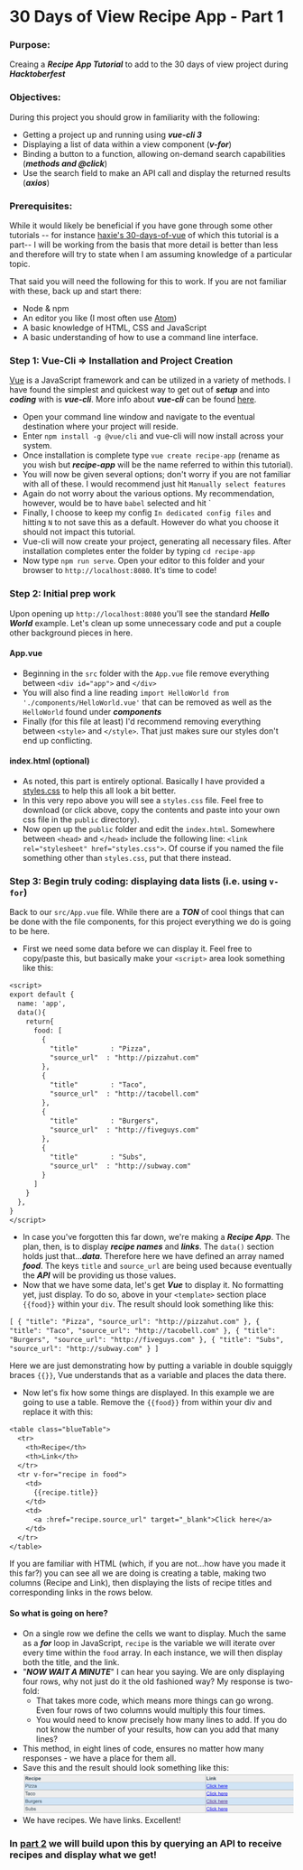 # 30 Days of View Recipe App - Part 1

### Purpose:
Creaing a ***Recipe App Tutorial*** to add to the 30 days of view project during ***Hacktoberfest***

### Objectives:
During this project you should grow in familiarity with the following:
* Getting a project up and running using ***vue-cli 3***
* Displaying a list of data within a view component (***v-for***)
* Binding a button to a function, allowing on-demand search capabilities (***methods and @click***)
* Use the search field to make an API call and display the returned results (***axios***)

### Prerequisites:
While it would likely be beneficial if you have gone through some other tutorials -- for instance [haxie's 30-days-of-vue](https://github.com/haxzie/30-days-of-vue) of which this tutorial is a part-- I will be working from the basis that more detail is better than less and therefore will try to state when I am assuming knowledge of a particular topic.

That said you will need the following for this to work. If you are not familiar with these, back up and start there:
* Node & npm
* An editor you like (I most often use [Atom](http://atom.io))
* A basic knowledge of HTML, CSS and JavaScript
* A basic understanding of how to use a command line interface.

### Step 1: Vue-Cli => Installation and Project Creation
[Vue](http://vuejs.org) is a JavaScript framework and can be utilized in a variety of methods. I have found the simplest and quickest way to get out of ***setup*** and into ***coding*** with is ***vue-cli***. More info about ***vue-cli*** can be found [here](https://cli.vuejs.org/).
* Open your command line window and navigate to the eventual destination where your project will reside.
* Enter `npm install -g @vue/cli` and vue-cli will now install across your system.
* Once installation is complete type `vue create recipe-app` (rename as you wish but ***recipe-app*** will be the name referred to within this tutorial).
* You will now be given several options; don't worry if you are not familiar with all of these. I would recommend just hit `Manually select features`
* Again do not worry about the various options. My recommendation, however, would be to have `babel` selected and hit `<Enter>
* Finally, I choose to keep my config `In dedicated config files` and hitting `N` to not save this as a default. However do what you choose it should not impact this tutorial.
* Vue-cli will now create your project, generating all necessary files. After installation completes enter the folder by typing `cd recipe-app`
* Now type `npm run serve`. Open your editor to this folder and your browser to `http://localhost:8080`. It's time to code!

### Step 2: Initial prep work
Upon opening up `http://localhost:8080` you'll see the standard ***Hello World*** example. Let's clean up some unnecessary code and put a couple other background pieces in here.
#### App.vue
* Beginning in the `src` folder with the `App.vue` file remove everything between `<div id="app">` and `</div>`
* You will also find a line reading `import HelloWorld from './components/HelloWorld.vue'` that can be removed as well as the `HelloWorld` found under ***components***
* Finally (for this file at least) I'd recommend removing everything between `<style>` and `</style>`. That just makes sure our styles don't end up conflicting.

#### index.html (optional)
* As noted, this part is entirely optional. Basically I have provided a [styles.css](http://#) to help this all look a bit better.
* In this very repo above you will see a `styles.css` file. Feel free to download (or click above, copy the contents and paste into your own css file in the `public` directory).
* Now open up the `public` folder and edit the `index.html`. Somewhere between `<head>` and `</head>` include the following line: `<link rel="stylesheet" href="styles.css">`. Of course if you named the file something other than `styles.css`, put that there instead.

### Step 3: Begin truly coding: displaying data lists (i.e. using `v-for`)
Back to our `src/App.vue` file. While there are a ***TON*** of cool things that can be done with the file components, for this project everything we do is going to be here.
* First we need some data before we can display it. Feel free to copy/paste this, but basically make your `<script>` area look something like this:

```
<script>
export default {
  name: 'app',
  data(){
    return{
      food: [
        {
          "title"        : "Pizza",
          "source_url"  : "http://pizzahut.com"
        },
        {
          "title"        : "Taco",
          "source_url"  : "http://tacobell.com"
        },
        {
          "title"        : "Burgers",
          "source_url"  : "http://fiveguys.com"
        },
        {
          "title"        : "Subs",
          "source_url"  : "http://subway.com"
        }
      ]
    }
  },
}
</script>
```
* In case you've forgotten this far down, we're making a ***Recipe App***. The plan, then, is to display ***recipe names*** and ***links***. The `data()` section holds just that...***data***. Therefore here we have defined an array named ***food***. The keys `title` and `source_url` are being used because eventually the ***API*** will be providing us those values.
* Now that we have some data, let's get ***Vue*** to display it. No formatting yet, just display. To do so, above in your `<template>` section place `{{food}}` within your `div`. The result should look something like this:

```
[ { "title": "Pizza", "source_url": "http://pizzahut.com" }, { "title": "Taco", "source_url": "http://tacobell.com" }, { "title": "Burgers", "source_url": "http://fiveguys.com" }, { "title": "Subs", "source_url": "http://subway.com" } ]
```
Here we are just demonstrating how by putting a variable in double squiggly braces `{{}}`, Vue understands that as a variable and places the data there.
* Now let's fix how some things are displayed. In this example we are going to use a table. Remove the `{{food}}` from within your div and replace it with this:

```
<table class="blueTable">
  <tr>
    <th>Recipe</th>
    <th>Link</th>
  </tr>
  <tr v-for="recipe in food">
    <td>
      {{recipe.title}}
    </td>
    <td>
      <a :href="recipe.source_url" target="_blank">Click here</a>
    </td>
  </tr>
</table>
```
If you are familiar with HTML (which, if you are not...how have you made it this far?) you can see all we are doing is creating a table, making two columns (Recipe and Link), then displaying the lists of recipe titles and corresponding links in the rows below.

#### So what is going on here?
* On a single row we define the cells we want to display. Much the same as a ***for*** loop in JavaScript, `recipe` is the variable we will iterate over every time within the `food` array. In each instance, we will then display both the title, and the link.
* "***NOW WAIT A MINUTE***" I can hear you saying. We are only displaying four rows, why not just do it the old fashioned way? My response is two-fold:
  - That takes more code, which means more things can go wrong. Even four rows of two columns would multiply this four times.
  - You would need to know precisely how many lines to add. If you do not know the number of your results, how can you add that many lines?
* This  method, in eight lines of code, ensures no matter how many responses - we have a place for them all.
* Save this and the result should look something like this:
![img1](https://github.com/markrmessmore/Day8-Recipe-Search-App/blob/master/images/1.jpg?raw=true)
* We have recipes. We have links. Excellent!

### In [part 2](https://github.com/markrmessmore/Day9-Recipe-Search-App-Part2) we will build upon this by querying an API to receive recipes and display what we get!
